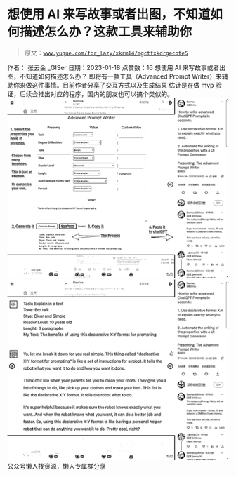 # 想使用 AI 来写故事或者出图，不知道如何描述怎么办？这款工具来辅助你

> 原文：[`www.yuque.com/for_lazy/xkrm14/mgctfxkdrgecote5`](https://www.yuque.com/for_lazy/xkrm14/mgctfxkdrgecote5)

<ne-p id="u3f31eeb8" data-lake-id="u3f31eeb8"><ne-text id="u2601637d">作者： 张云金 _GISer</ne-text></ne-p> <ne-p id="u461b9c4a" data-lake-id="u461b9c4a"><ne-text id="u57f911fb">日期：2023-01-18</ne-text></ne-p> <ne-p id="u821c527a" data-lake-id="u821c527a"><ne-text id="u0e26bc1a">点赞数：</ne-text><ne-text id="u267f49e9" ne-bold="true">16</ne-text></ne-p> <ne-hole id="u3e1bd550" data-lake-id="u3e1bd550"><ne-card data-card-name="hr" data-card-type="block" id="MvAC6" data-event-boundary="card"><ne-p id="u98573522" data-lake-id="u98573522"><ne-text id="u98a77970">想使用 AI 来写故事或者出图，不知道如何描述怎么办？ 即将有一款工具（Advanced Prompt</ne-text> <ne-text id="uef45bad2">Writer）来辅助你来做这件事情。目前作者分享了交互方式以及生成结果 估计是在做 mvp 验证，后续会推出对应的程序，国内的朋友也可以搞个类似的。</ne-text></ne-p> <ne-p id="uccee88c8" data-lake-id="uccee88c8"><ne-card data-card-name="image" data-card-type="inline" id="jiGRk" data-event-boundary="card">![](img/b52bc510e6e9fb8deb5341954988b8fa.png)</ne-card></ne-p> <ne-p id="ub7e27e9f" data-lake-id="ub7e27e9f"><ne-card data-card-name="image" data-card-type="inline" id="W6Ogh" data-event-boundary="card">![](img/1ee5f7210dffe1d30016c54e6def73e9.png)</ne-card></ne-p> <ne-hole id="ua865564d" data-lake-id="ua865564d"><ne-card data-card-name="hr" data-card-type="block" id="wtlbc" data-event-boundary="card"><ne-p id="uaafb02d5" data-lake-id="uaafb02d5"><ne-text id="u47ca3de0">公众号懒人找资源，懒人专属群分享</ne-text></ne-p></ne-card></ne-hole></ne-card></ne-hole>